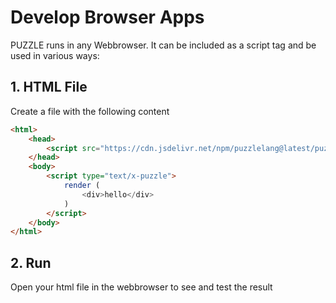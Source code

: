 # Develop Browser Apps

PUZZLE runs in any Webbrowser. It can be included as a script tag and be used in various ways:

## 1. HTML File

Create a file with the following content

```html
<html>
	<head>
		<script src="https://cdn.jsdelivr.net/npm/puzzlelang@latest/puzzle.browser.js"></script>
	</head>
	<body>
		<script type="text/x-puzzle">
			render (
				<div>hello</div>
			)
		</script>
	</body>
</html>
```

## 2. Run

Open your html file in the webbrowser to see and test the result